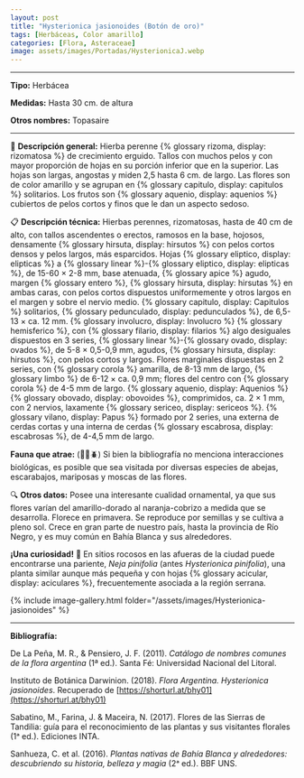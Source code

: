 ```yaml
---
layout: post
title: "Hysterionica jasionoides (Botón de oro)"
tags: [Herbáceas, Color amarillo]
categories: [Flora, Asteraceae]
image: assets/images/Portadas/HysterionicaJ.webp
---
```


***

**Tipo:** Herbácea

**Medidas:** Hasta 30 cm. de altura

**Otros nombres:** Topasaire

***

🌱 **Descripción general:** Hierba perenne {% glossary rizoma, display: rizomatosa %} de crecimiento erguido. Tallos con muchos pelos y con mayor proporción de hojas en su porción inferior que en la superior. Las hojas son largas, angostas y miden 2,5 hasta 6 cm. de largo. Las flores son de color amarillo y se agrupan en {% glossary capitulo, display: capitulos %} solitarios. Los frutos son {% glossary aquenio, display: aquenios %} cubiertos de pelos cortos y finos que le dan un aspecto sedoso.

📋 **Descripción técnica:** Hierbas perennes, rizomatosas, hasta de 40 cm de alto, con tallos ascendentes o erectos, ramosos en la base, hojosos, densamente {% glossary hirsuta, display: hirsutos %} con pelos cortos densos y pelos largos, más esparcidos. Hojas {% glossary eliptico, display: elipticas %} a {% glossary linear %}-{% glossary eliptico, display: elipticas %}, de 15-60 × 2-8 mm, base atenuada, {% glossary apice %} agudo, margen {% glossary entero %}, {% glossary hirsuta, display: hirsutas %} en ambas caras, con pelos cortos dispuestos uniformemente y otros largos en el margen y sobre el nervio medio. {% glossary capitulo, display: Capitulos %} solitarios, {% glossary pedunculado, display: pedunculados %}, de 6,5-13 × ca. 12 mm. {% glossary involucro, display: Involucro %} {% glossary hemisferico %}, con {% glossary filario, display: filarios %} algo desiguales dispuestos en 3 series, {% glossary linear %}-{% glossary ovado, display: ovados %}, de 5-8 × 0,5-0,9 mm, agudos, {% glossary hirsuta, display: hirsutos %}, con pelos cortos y largos. Flores marginales dispuestas en 2 series, con {% glossary corola %} amarilla, de 8-13 mm de largo, {% glossary limbo %} de 6-12 × ca. 0,9 mm; flores del centro con {% glossary corola %} de 4-5 mm de largo. {% glossary aquenio, display: Aquenios %} {% glossary obovado, display: obovoides %}, comprimidos, ca. 2 × 1 mm, con 2 nervios, laxamente {% glossary sericeo, display: sericeos %}. {% glossary vilano, display: Papus %} formado por 2 series, una externa de cerdas cortas y una interna de cerdas {% glossary escabrosa, display: escabrosas %}, de 4-4,5 mm de largo.

**Fauna que atrae:** (🦋🐝🪲) Si bien la bibliografía no menciona interacciones biológicas, es posible que sea visitada por diversas especies de abejas, escarabajos, mariposas y moscas de las flores.

🔍 **Otros datos:** Posee una interesante cualidad ornamental, ya que sus flores varían del amarillo-dorado al naranja-cobrizo a medida que se desarrolla. Florece en primavera. Se reproduce por semillas y se cultiva a pleno sol. Crece en gran parte de nuestro país, hasta la provincia de Río Negro, y es muy común en Bahía Blanca y sus alrededores.

**¡Una curiosidad!** 👀 En sitios rocosos en las afueras de la ciudad puede encontrarse una pariente, *Neja pinifolia* (antes *Hysterionica pinifolia*), una planta similar aunque más pequeña y con hojas {% glossary acicular, display: aciculares %}, frecuentemente asociada a la región serrana.

 {% include image-gallery.html folder="/assets/images/Hysterionica-jasionoides" %}

***

**Bibliografía:**

De La Peña, M. R., & Pensiero, J. F. (2011). *Catálogo de nombres comunes de la flora argentina* (1ª ed.). Santa Fé: Universidad Nacional del Litoral.

Instituto de Botánica Darwinion. (2018). *Flora Argentina. Hysterionica jasionoides*. Recuperado de 
[https://shorturl.at/bhy01](https://shorturl.at/bhy01)

Sabatino, M., Farina, J. & Maceira, N. (2017). Flores de las Sierras de Tandilia: guía para el reconocimiento de las plantas y sus visitantes florales (1ᵃ ed.). Ediciones INTA.

Sanhueza, C. et al. (2016). *Plantas nativas de Bahía Blanca y alrededores: descubriendo su historia, belleza y magia* (2ᵃ ed.). BBF UNS.
